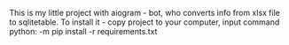 This is my little project with aiogram - bot, who converts info from xlsx file to sqlitetable.
To install it - copy project to your computer, input command python: -m pip install -r requirements.txt